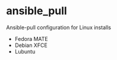 # ansible_pull
Ansible-pull configuration for Linux installs
  - Fedora MATE
  - Debian XFCE
  - Lubuntu
